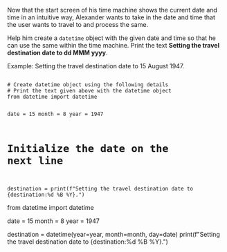 Now that the start screen of his time machine shows the current date and time in an intuitive way, Alexander wants to take in the date and time that the user wants to travel to and process the same.

Help him create a `datetime` object with the given date and time so that he can use the same within the time machine. Print the text **Setting the travel destination date to dd MMM yyyy**.

Example: Setting the travel destination date to 15 August 1947.


<codeblock language="python" type="exercise" testMode="fixedInput" cache="false">
<code>
# Create datetime object using the following details
# Print the text given above with the datetime object
from datetime import datetime

date = 15
month = 8
year = 1947

# Initialize the date on the next line
destination =
print(f"Setting the travel destination date to {destination:%d %B %Y}.")
</code>

<solution>
from datetime import datetime

date = 15
month = 8
year = 1947

destination = datetime(year=year, month=month, day=date)
print(f"Setting the travel destination date to {destination:%d %B %Y}.")
</solution>
</codeblock>
